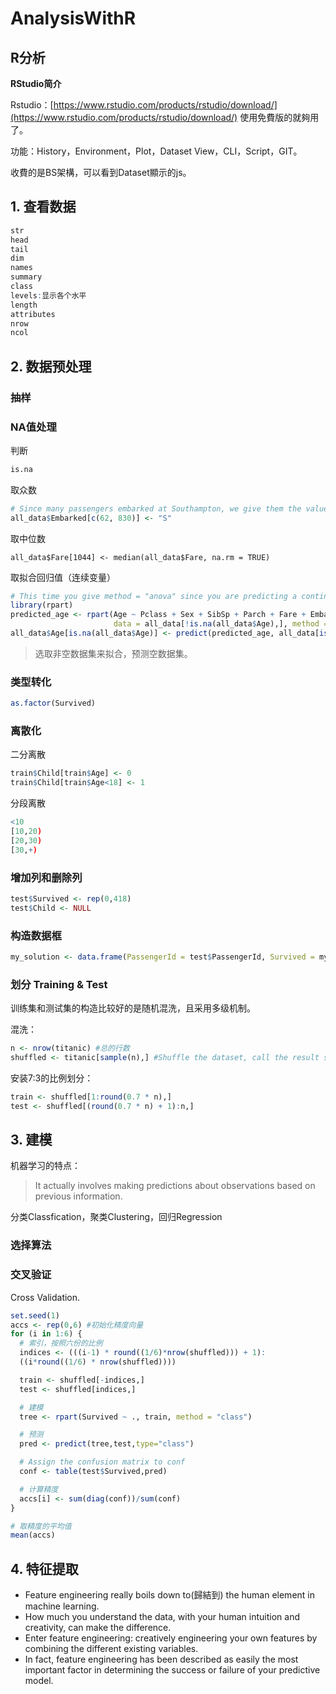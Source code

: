 # AnalysisWithR

## R分析

**RStudio简介**

Rstudio：[https://www.rstudio.com/products/rstudio/download/](https://www.rstudio.com/products/rstudio/download/) 使用免費版的就夠用了。

功能：History，Environment，Plot，Dataset View，CLI，Script，GIT。

收費的是BS架構，可以看到Dataset顯示的js。

## 1. 查看数据

```r
str
head
tail
dim
names
summary
class
levels:显示各个水平
length
attributes
nrow
ncol
```

## 2. 数据预处理

### 抽样

### NA值处理

判断

```r
is.na
```

取众数

```r
# Since many passengers embarked at Southampton, we give them the value S.
all_data$Embarked[c(62, 830)] <- "S"
```

取中位数

```text
all_data$Fare[1044] <- median(all_data$Fare, na.rm = TRUE)
```

取拟合回归值（连续变量）

```r
# This time you give method = "anova" since you are predicting a continuous variable.
library(rpart)
predicted_age <- rpart(Age ~ Pclass + Sex + SibSp + Parch + Fare + Embarked + Title + family_size,
                       data = all_data[!is.na(all_data$Age),], method = "anova")
all_data$Age[is.na(all_data$Age)] <- predict(predicted_age, all_data[is.na(all_data$Age),])
```

> 选取非空数据集来拟合，预测空数据集。

### 类型转化

```r
as.factor(Survived)
```

### 离散化

二分离散

```r
train$Child[train$Age] <- 0
train$Child[train$Age<18] <- 1
```

分段离散

```r
<10
[10,20)
[20,30)
[30,+)
```

### 增加列和删除列

```r
test$Survived <- rep(0,418)
test$Child <- NULL
```

### 构造数据框

```r
my_solution <- data.frame(PassengerId = test$PassengerId, Survived = my_prediction)
```

### 划分 Training & Test

训练集和测试集的构造比较好的是随机混洗，且采用多级机制。

混洗：

```r
n <- nrow(titanic) #总的行数
shuffled <- titanic[sample(n),] #Shuffle the dataset, call the result shuffled
```

安装7:3的比例划分：

```r
train <- shuffled[1:round(0.7 * n),]
test <- shuffled[(round(0.7 * n) + 1):n,]
```

## 3. 建模

机器学习的特点：

> It actually involves making predictions about observations based on previous information.

分类Classfication，聚类Clustering，回归Regression

### 选择算法

### 交叉验证

Cross Validation.

```r
set.seed(1)
accs <- rep(0,6) #初始化精度向量
for (i in 1:6) {
  # 索引，按照六份的比例
  indices <- (((i-1) * round((1/6)*nrow(shuffled))) + 1):
  ((i*round((1/6) * nrow(shuffled))))

  train <- shuffled[-indices,]
  test <- shuffled[indices,]

  # 建模
  tree <- rpart(Survived ~ ., train, method = "class")

  # 预测
  pred <- predict(tree,test,type="class")

  # Assign the confusion matrix to conf
  conf <- table(test$Survived,pred)

  # 计算精度
  accs[i] <- sum(diag(conf))/sum(conf)
}

# 取精度的平均值
mean(accs)
```

## 4. 特征提取

* Feature engineering really boils down to\(歸結到\) the human element in machine learning.
* How much you understand the data, with your human intuition and creativity, can make the difference.
* Enter feature engineering: creatively engineering your own features by combining the different existing variables.
* In fact, feature engineering has been described as easily the most important factor in determining the success or failure of your predictive model.

